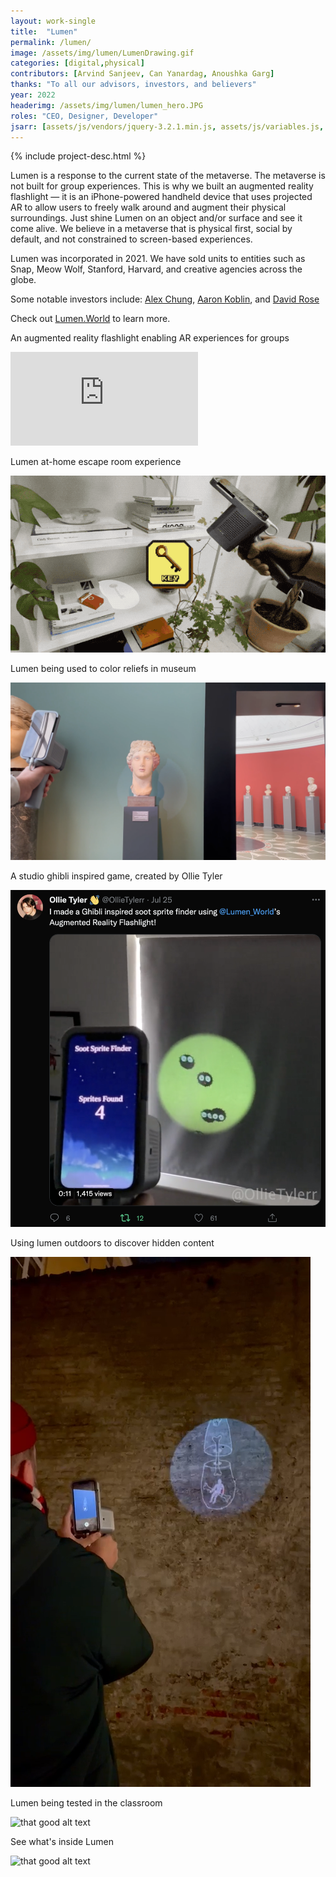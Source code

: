 ```yaml
---
layout: work-single
title:  "Lumen"
permalink: /lumen/
image: /assets/img/lumen/LumenDrawing.gif
categories: [digital,physical]
contributors: [Arvind Sanjeev, Can Yanardag, Anoushka Garg]
thanks: "To all our advisors, investors, and believers"
year: 2022
headerimg: /assets/img/lumen/lumen_hero.JPG
roles: "CEO, Designer, Developer"
jsarr: [assets/js/vendors/jquery-3.2.1.min.js, assets/js/variables.js, assets/js/header.js]
---
```




<div class="work-single__container work-single__no-reverse">
  {% include project-desc.html %}
  <div class='work-single__text-holder work-single__header-text'>
  <p>Lumen is a response to the current state of the metaverse. The metaverse is not built for group experiences. This is why we built an augmented reality flashlight — it is an iPhone-powered handheld device that uses projected AR to allow users to freely walk around and augment their physical surroundings. Just shine Lumen on an object and/or surface and see it come alive. We believe in a metaverse that is physical first, social by default, and not constrained to screen-based experiences.</p>

  <p>Lumen was incorporated in 2021. We have sold units to entities such as Snap, Meow Wolf, Stanford, Harvard, and creative agencies across the globe. </p>


  <p>Some notable investors include: <a href='https://www.crunchbase.com/person/alex-chung-2' target='_blank'>Alex Chung</a>, <a href='http://www.aaronkoblin.com/' target='_blank'>Aaron Koblin</a>, and <a href='https://www.linkedin.com/in/davidloringrose/' target='_blank'>David Rose</a></p>


  <p class='no-pad'>Check out <a href='https://www.lumen.world/' target='_blank'>Lumen.World</a> to learn more.</p>
  </div>

</div>



<div class="work-single__container">
  <div class="work-single__left" >
    <p class="work-single__footnote">An augmented reality flashlight enabling AR experiences for groups</p>
  </div>
  <div class="work-single__right" >
    <div class='work-single__iframe-container'>
      <iframe src='https://player.vimeo.com/video/694350887' frameborder='0' webkitAllowFullScreen mozallowfullscreen allowFullScreen></iframe>
    </div>
  </div>
</div>

<div class="work-single__container">
  <div class="work-single__left" >
    <p class="work-single__footnote">Lumen at-home escape room experience</p>
  </div>
  <div class="work-single__right" >
    <img src="/assets/img/lumen/EscapeRoomLumen.gif" alt="Lumen at-home escape room experience" />
  </div>
</div>


<div class="work-single__container">
  <div class="work-single__left" >
    <p class="work-single__footnote">Lumen being used to color reliefs in museum</p>
  </div>
  <div class="work-single__right" >
    <img src="/assets/img/lumen/lumen_sculpture.png" alt="Lumen being used to color reliefs in museum" />
  </div>
</div>

<div class="work-single__container">
  <div class="work-single__left" >
    <p class="work-single__footnote">A studio ghibli inspired game, created by Ollie Tyler</p>
  </div>
  <div class="work-single__right" >
    <img src="/assets/img/lumen/sprite-finder.png" alt="that good alt text" />
  </div>
</div>

<div class="work-single__container">
  <div class="work-single__left" >
    <p class="work-single__footnote">Using lumen outdoors to discover hidden content</p>
  </div>
  <div class="work-single__right" >
    <img src="/assets/img/lumen/brick-wall-lumen.png" alt="that good alt text" />
  </div>
</div>

<div class="work-single__container">
  <div class="work-single__left" >
    <p class="work-single__footnote">Lumen being tested in the classroom</p>
  </div>
  <div class="work-single__right" >
    <img src="/assets/img/lumen/lumen_school.png" alt="that good alt text" />
  </div>
</div>

<div class="work-single__container">
  <div class="work-single__left" >
    <p class="work-single__footnote">See what's inside Lumen</p>
  </div>
  <div class="work-single__right" >
    <img src="/assets/img/lumen/lumen-explode.gif" alt="that good alt text" />
  </div>
</div>
